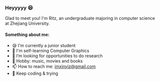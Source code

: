 ### Heyyyyy 😆
Glad to meet you! I'm Ritz, an undergraduate majoring in computer science at Zhejiang University.  

#### Something about me:  
- 😪 I'm currently a junior student
- 📖 I'm self-learning Computer Graphics
- 🤔 I’m looking for opportunities to do research
- 🎵 Hobby: music, movies and books
- 📫 How to reach me: imxinyiz@gmail.com
- 🍰 Keep coding & trying 

<!--
**RitzzzZ2021/RitzzzZ2021** is a ✨ _special_ ✨ repository because its `README.md` (this file) appears on your GitHub profile.

Here are some ideas to get you started:

- 🔭 I’m currently working on ...
- 🌱 I’m currently learning ...
- 👯 I’m looking to collaborate on ...
- 🤔 I’m looking for help with ...
- 💬 Ask me about ...
- 📫 How to reach me: ...
- 😄 Pronouns: ...
- ⚡ Fun fact: ...
-->
